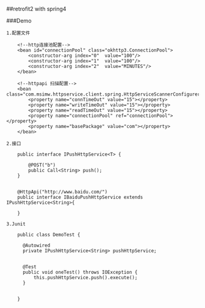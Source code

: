 ##retrofit2 with spring4

###Demo

    1.配置文件
    
        <!--http连接池配置-->
        <bean id="connectionPool" class="okhttp3.ConnectionPool">
            <constructor-arg index="0"  value="100"/>
            <constructor-arg index="1"  value="100"/>
            <constructor-arg index="2"  value="MINUTES"/>
        </bean>
        
        <!--httpapi 扫描配置-->
        <bean class="com.msimw.httpservice.client.spring.HttpServiceScannerConfigurer">
            <property name="connTimeOut" value="15"></property>
            <property name="writeTimeOut" value="15"></property>
            <property name="readTimeOut" value="15"></property>
            <property name="connectionPool" ref="connectionPool"></property>
            <property name="basePackage" value="com"></property>
        </bean>

    2.接口
    
        public interface IPushHttpService<T> {
        
            @POST("b")
            public Call<String> push();
        }
        
        
        @HttpApi("http://www.baidu.com/")
        public interface IBaiduPushHttpService extends IPushHttpService<String>{
        
        }
    
    3.Junit
    
        public class DemoTest {
        
          @Autowired
          private IPushHttpService<String> pushHttpService;
        
        
          @Test
          public void oneTest() throws IOException {
              this.pushHttpService.push().execute();
          }
        
        
        }